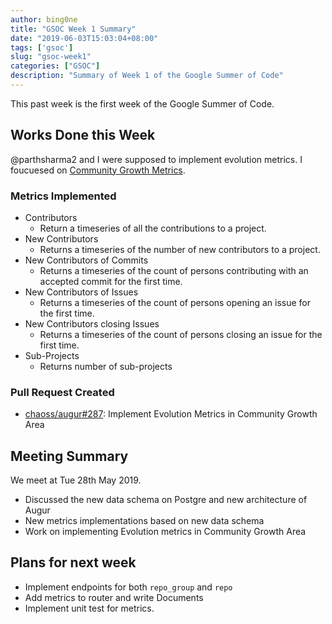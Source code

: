 ```yaml
---
author: bing0ne
title: "GSOC Week 1 Summary"
date: "2019-06-03T15:03:04+08:00"
tags: ['gsoc']
slug: "gsoc-week1"
categories: ["GSOC"]
description: "Summary of Week 1 of the Google Summer of Code"
---
```


This past week is the first week of the Google Summer of Code.

<!--more-->


## Works Done this Week

 @parthsharma2 and I were supposed to implement evolution metrics. I foucuesed on [Community Growth Metrics](https://github.com/chaoss/wg-evolution/blob/master/focus_areas/community_growth.md).

### Metrics Implemented 
* Contributors
    * Return a timeseries of all the contributions to a project.
* New Contributors
    * Returns a timeseries of the number of new contributors to a project.
* New Contributors of Commits
    * Returns a timeseries of the count of persons contributing with an accepted commit for the first time.
* New Contributors of Issues
    * Returns a timeseries of the count of persons opening an issue for the first time.
* New Contributors closing Issues
    * Returns a timeseries of the count of persons closing an issue for the first time.
* Sub-Projects
    * Returns number of sub-projects

### Pull Request Created

* [chaoss/augur#287](https://github.com/chaoss/augur/pull/287): Implement Evolution Metrics in Community Growth Area 

## Meeting Summary

We meet at Tue 28th May 2019.

* Discussed the new data schema on Postgre and new architecture of Augur
* New metrics implementations based on new data schema
* Work on implementing Evolution metrics in Community Growth Area 

## Plans for next week

* Implement endpoints for both `repo_group` and `repo`
* Add metrics to router and write Documents 
* Implement unit test for metrics.
